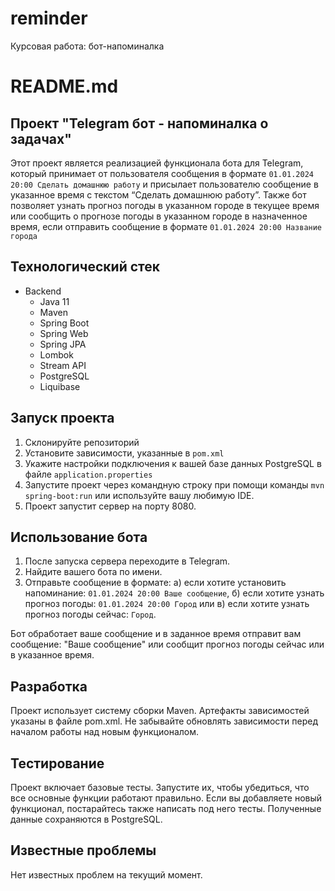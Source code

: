 # reminder
Курсовая работа: бот-напоминалка
# README.md

## Проект "Telegram бот - напоминалка о задачах"

Этот проект является реализацией функционала бота для Telegram, который принимает от пользователя сообщения в формате `01.01.2024 20:00 Сделать домашнюю работу` и присылает пользователю сообщение в указанное время с текстом “Сделать домашнюю работу”.
Также бот позволяет узнать прогноз погоды в указанном городе в текущее время или сообщить о прогнозе погоды в указанном городе в назначенное время, если отправить сообщение в формате `01.01.2024 20:00 Название города`

## Технологический стек

- Backend
  - Java 11
  - Maven
  - Spring Boot
  - Spring Web
  - Spring JPA
  - Lombok
  - Stream API
  - PostgreSQL
  - Liquibase


## Запуск проекта

1. Склонируйте репозиторий
2. Установите зависимости, указанные в `pom.xml`
3. Укажите настройки подключения к вашей базе данных PostgreSQL в файле `application.properties`
4. Запустите проект через командную строку при помощи команды `mvn spring-boot:run` или используйте вашу любимую IDE.
5. Проект запустит сервер на порту 8080. 

## Использование бота

1. После запуска сервера переходите в Telegram.
2. Найдите вашего бота по имени.
3. Отправьте сообщение в формате: а) если хотите установить напоминание: `01.01.2024 20:00 Ваше сообщение`, б) если хотите узнать прогноз погоды: `01.01.2024 20:00 Город` или в) если хотите узнать прогноз погоды сейчас: `Город`.

Бот обработает ваше сообщение и в заданное время отправит вам сообщение: "Ваше сообщение" или сообщит прогноз погоды сейчас или в указанное время.

## Разработка

Проект использует систему сборки Maven. Артефакты зависимостей указаны в файле pom.xml. Не забывайте обновлять зависимости перед началом работы над новым функционалом.

## Тестирование

Проект включает базовые тесты. Запустите их, чтобы убедиться, что все основные функции работают правильно. Если вы добавляете новый функционал, постарайтесь также написать под него тесты. Полученные данные сохраняются в PostgreSQL.

## Известные проблемы

Нет известных проблем на текущий момент.
